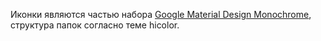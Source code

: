 Иконки являются частью набора [Google Material Design Monochrome][1], структура 
папок согласно теме hicolor.

[1]:https://www.flaticon.com/authors/google-material-design/monochrome
